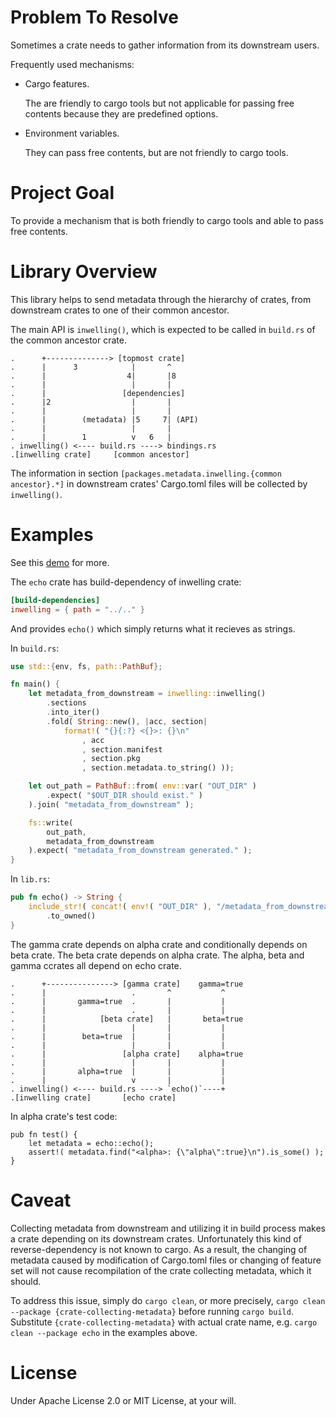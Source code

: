 # Problem To Resolve

Sometimes a crate needs to gather information from its downstream users.

Frequently used mechanisms:

- Cargo features.

  The are friendly to cargo tools but not applicable for passing free contents
  because they are predefined options.

- Environment variables.

  They can pass free contents, but are not friendly to cargo tools.

# Project Goal

To provide a mechanism that is both friendly to cargo tools and able to pass
free contents.

# Library Overview

This library helps to send metadata through the hierarchy of crates, from
downstream crates to one of their common ancestor.

The main API is `inwelling()`, which is expected to be called in `build.rs` of
the common ancestor crate.

```text
.      +--------------> [topmost crate]
.      |      3            |       ^
.      |                  4|       |8
.      |                   |       |
.      |                 [dependencies]
.      |2                  |       |
.      |                   |       |
.      |        (metadata) |5     7| (API)
.      |                   |       |
.      |        1          v   6   |
. inwelling() <---- build.rs ----> bindings.rs
.[inwelling crate]     [common ancestor]
```

The information in section `[packages.metadata.inwelling.{common ancestor}.*]`
in downstream crates' Cargo.toml files will be collected by `inwelling()`.

# Examples

See this [demo](https://github.com/oooutlk/inwelling/tree/main/src/examples/)
for more.

The `echo` crate has build-dependency of inwelling crate:

```toml
[build-dependencies]
inwelling = { path = "../.." }
```

And provides `echo()` which simply returns what it recieves as strings.

In `build.rs`:

```rust
use std::{env, fs, path::PathBuf};

fn main() {
    let metadata_from_downstream = inwelling::inwelling()
        .sections
        .into_iter()
        .fold( String::new(), |acc, section|
            format!( "{}{:?} <{}>: {}\n"
                , acc
                , section.manifest
                , section.pkg
                , section.metadata.to_string() ));

    let out_path = PathBuf::from( env::var( "OUT_DIR" )
        .expect( "$OUT_DIR should exist." )
    ).join( "metadata_from_downstream" );

    fs::write(
        out_path,
        metadata_from_downstream
    ).expect( "metadata_from_downstream generated." );
}
```

In `lib.rs`:

```rust
pub fn echo() -> String {
    include_str!( concat!( env!( "OUT_DIR" ), "/metadata_from_downstream" ))
        .to_owned()
}
```

The gamma crate depends on alpha crate and conditionally depends on beta crate.
The beta crate depends on alpha crate. The alpha, beta and gamma ccrates all
depend on echo crate.

```text
.      +---------------> [gamma crate]    gamma=true
.      |                   .       ^           ^
.      |       gamma=true  .       |           |
.      |                   .       |           |
.      |            [beta crate]   |       beta=true
.      |                   |       |           |
.      |        beta=true  |       |           |
.      |                   |       |           |
.      |                 [alpha crate]    alpha=true
.      |                   |       |           |
.      |       alpha=true  |       |           |
.      |                   v       |           |
. inwelling() <---- build.rs ----> `echo()`----+
.[inwelling crate]       [echo crate]
```

In alpha crate's test code:

```rust,no_run
pub fn test() {
    let metadata = echo::echo();
    assert!( metadata.find("<alpha>: {\"alpha\":true}\n").is_some() );
}
```

# Caveat

Collecting metadata from downstream and utilizing it in build process makes a
crate depending on its downstream crates. Unfortunately this kind of
reverse-dependency is not known to cargo. As a result, the changing of metadata
caused by modification of Cargo.toml files or changing of feature set will not
cause recompilation of the crate collecting metadata, which it should.

To address this issue, simply do `cargo clean`, or more precisely,
`cargo clean --package {crate-collecting-metadata}` before running
`cargo build`. Substitute `{crate-collecting-metadata}` with actual crate name,
e.g. `cargo clean --package echo` in the examples above.

# License

Under Apache License 2.0 or MIT License, at your will.
